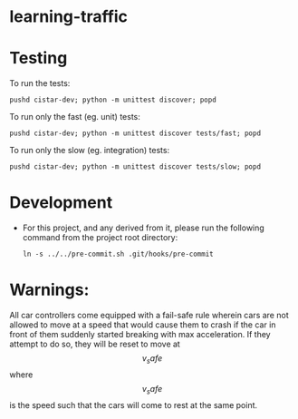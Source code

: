# learning-traffic

Testing
====
To run the tests:

    pushd cistar-dev; python -m unittest discover; popd

To run only the fast (eg. unit) tests:

    pushd cistar-dev; python -m unittest discover tests/fast; popd

To run only the slow (eg. integration) tests:

    pushd cistar-dev; python -m unittest discover tests/slow; popd

Development
====
* For this project, and any derived from it, please run the following command
  from the project root directory:

      ln -s ../../pre-commit.sh .git/hooks/pre-commit
      
Warnings:
====
All car controllers come equipped with a fail-safe rule wherein cars are not allowed to 
move at a speed that would cause them to crash if the car in front of them suddenly started 
breaking with max acceleration. If they attempt to do so, they will be reset to move at $$v_safe$$ 
where $$v_safe$$ is the speed such that the cars will come to rest at the same point. 
